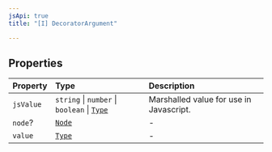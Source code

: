 ```yaml
---
jsApi: true
title: "[I] DecoratorArgument"

---
```

## Properties

| Property | Type | Description |
| :------ | :------ | :------ |
| `jsValue` | `string` \| `number` \| `boolean` \| [`Type`](../type-aliases/Type.md) | Marshalled value for use in Javascript. |
| `node`? | [`Node`](../type-aliases/Node.md) | - |
| `value` | [`Type`](../type-aliases/Type.md) | - |
